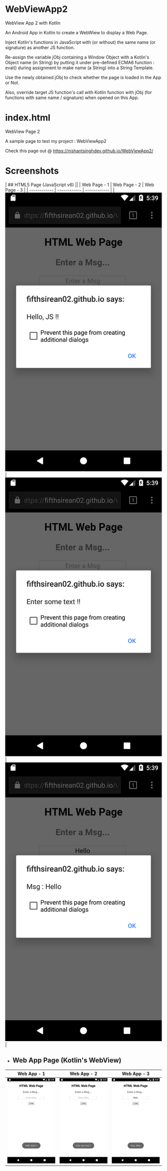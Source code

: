 # WebViewApp2
WebView App 2 with Kotlin

An Android App in Kotlin to create a WebWiew to display a Web Page.

Inject Kotlin's functions in JavaScript with (or without) the same name (or signature) as another JS function.

Re-assign the variable jObj containing a Window Object with a Kotlin's Object name (in String) by putting it under pre-defined ECMA6 function : eval() during assignment to make name (a String) into a String Template.

Use the newly obtained jObj to check whether the page is loaded in the App or Not.

Also, override target JS function's call with Kotlin function with jObj (for functions with same name / signature) when opened on this App.

# index.html
WebView Page 2

A sample page to test my project : WebViewApp2

Check this page out @ https://nishantsinghdev.github.io/WebViewApp2/

# Screenshots


| ## HTML5 Page (JavaScript v6) ||
| Web Page - 1 | Web Page - 2 | Web Page - 3 |
| ------------ | ------------ | ------------ |
| ![Pic-1](/screenshots/WebPage-1.png) | ![Pic-2](/screenshots/WebPage-2.png) | ![Pic-3](/screenshots/WebPage-3.png) |



+ ## Web App Page (Kotlin's WebView)
| Web App - 1 | Web App - 2 | Web App - 3 |
| ----------- | ----------- | ----------- |
| ![Pic-1](/screenshots/WebApp-1.png) | ![Pic-2](/screenshots/WebApp-2.png) | ![Pic-3](/screenshots/WebApp-3.png) |
